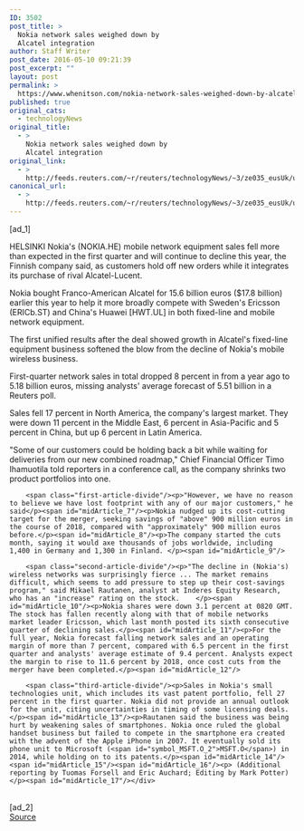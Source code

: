 ```yaml
---
ID: 3502
post_title: >
  Nokia network sales weighed down by
  Alcatel integration
author: Staff Writer
post_date: 2016-05-10 09:21:39
post_excerpt: ""
layout: post
permalink: >
  https://www.whenitson.com/nokia-network-sales-weighed-down-by-alcatel-integration/
published: true
original_cats:
  - technologyNews
original_title:
  - >
    Nokia network sales weighed down by
    Alcatel integration
original_link:
  - >
    http://feeds.reuters.com/~r/reuters/technologyNews/~3/ze035_eusUk/us-nokia-results-idUSKCN0Y10DQ
canonical_url:
  - >
    http://feeds.reuters.com/~r/reuters/technologyNews/~3/ze035_eusUk/us-nokia-results-idUSKCN0Y10DQ
---
```

 [ad_1]
<br><div id="articleText">
<span id="midArticle_start"/>

<span id="midArticle_0"/><span class="focusParagraph" readability="6"><p><span class="articleLocation">HELSINKI</span> Nokia's (<span id="symbol_NOKIA.HE_0">NOKIA.HE</span>) mobile network equipment sales fell more than expected in the first quarter and will continue to decline this year, the Finnish company said, as customers hold off new orders while it integrates its purchase of rival Alcatel-Lucent.</p></span><span id="midArticle_1"/><p>Nokia bought Franco-American Alcatel for 15.6 billion euros ($17.8 billion) earlier this year to help it more broadly compete with Sweden's Ericsson (<span id="symbol_ERICb.ST_1">ERICb.ST</span>) and China's Huawei [HWT.UL] in both fixed-line and mobile network equipment.</p><span id="midArticle_2"/><p>The first unified results after the deal showed growth in Alcatel's fixed-line equipment business softened the blow from the decline of Nokia's mobile wireless business.</p><span id="midArticle_3"/><p>First-quarter network sales in total dropped 8 percent in from a year ago to 5.18 billion euros, missing analysts' average forecast of 5.51 billion in a Reuters poll.</p><span id="midArticle_4"/><p>Sales fell 17 percent in North America, the company's largest market. They were down 11 percent in the Middle East, 6 percent in Asia-Pacific and 5 percent in China, but up 6 percent in Latin America.</p><span id="midArticle_5"/><p>"Some of our customers could be holding back a bit while waiting for deliveries from our new combined roadmap," Chief Financial Officer Timo Ihamuotila told reporters in a conference call, as the company shrinks two product portfolios into one.</p><span id="midArticle_6"/>
        
        <span class="first-article-divide"/><p>"However, we have no reason to believe we have lost footprint with any of our major customers," he said</p><span id="midArticle_7"/><p>Nokia nudged up its cost-cutting target for the merger, seeking savings of "above" 900 million euros in the course of 2018, compared with "approximately" 900 million euros before.</p><span id="midArticle_8"/><p>The company started the cuts month, saying it would axe thousands of jobs worldwide, including 1,400 in Germany and 1,300 in Finland. </p><span id="midArticle_9"/>
        
        <span class="second-article-divide"/><p>"The decline in (Nokia's) wireless networks was surprisingly fierce ... The market remains difficult, which seems to add pressure to step up their cost-savings program," said Mikael Rautanen, analyst at Inderes Equity Research, who has an "increase" rating on the stock.    </p><span id="midArticle_10"/><p>Nokia shares were down 3.1 percent at 0820 GMT. The stock has fallen recently along with that of mobile networks market leader Ericsson, which last month posted its sixth consecutive quarter of declining sales.</p><span id="midArticle_11"/><p>For the full year, Nokia forecast falling network sales and an operating margin of more than 7 percent, compared with 6.5 percent in the first quarter and analysts' average estimate of 9.4 percent. Analysts expect the margin to rise to 11.6 percent by 2018, once cost cuts from the merger have been completed.</p><span id="midArticle_12"/>
        
        <span class="third-article-divide"/><p>Sales in Nokia's small technologies unit, which includes its vast patent portfolio, fell 27 percent in the first quarter. Nokia did not provide an annual outlook for the unit, citing uncertainties in timing of some licensing deals.</p><span id="midArticle_13"/><p>Rautanen said the business was being hurt by weakening sales of smartphones. Nokia once ruled the global handset business but failed to compete in the smartphone era created with the advent of the Apple iPhone in 2007. It eventually sold its phone unit to Microsoft (<span id="symbol_MSFT.O_2">MSFT.O</span>) in 2014, while holding on to its patents.</p><span id="midArticle_14"/><span id="midArticle_15"/><span id="midArticle_16"/><p> (Additional reporting by Tuomas Forsell and Eric Auchard; Editing by Mark Potter)</p><span id="midArticle_17"/></div>
<br>[ad_2]
<br><a href="http://feeds.reuters.com/~r/reuters/technologyNews/~3/ze035_eusUk/us-nokia-results-idUSKCN0Y10DQ">Source </a>